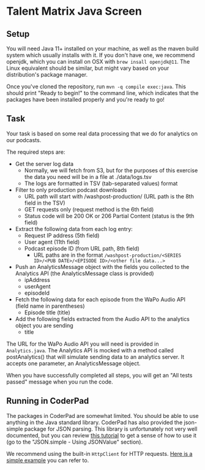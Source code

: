 # Talent Matrix Java Screen
## Setup
You will need Java 11+ installed on your machine, as well as the maven build system which usually installs with it. If you don't have one, we recommend openjdk, which you can install on OSX with `brew insall openjdk@11`. The Linux equivalent should be similar, but might vary based on your distribution's package manager.

Once you've cloned the repository, run `mvn -q compile exec:java`. This should print "Ready to begin!" to the command line, which indicates that the packages have been installed properly and you're ready to go!

## Task
Your task is based on some real data processing that we do for analytics on our podcasts.

The required steps are:
- Get the server log data
   - Normally, we will fetch from S3, but for the purposes of this exercise the data you need will be in a file at ./data/logs.tsv
   - The logs are formatted in TSV (tab-separated values) format
- Filter to only production podcast downloads
   - URL path will start with /washpost-production/ (URL path is the 8th field in the TSV)
   - GET requests only (request method is the 6th field)
   - Status code will be 200 OK or 206 Partial Content (status is the 9th field)
- Extract the following data from each log entry:
   - Request IP address (5th field)
   - User agent (11th field)
   - Podcast episode ID (from URL path, 8th field)
       - URL paths are in the format `/washpost-production/<SERIES ID>/<PUB DATE>/<EPISODE ID>/<other file data...>`
- Push an AnalyticsMessage object with the fields you collected to the Analytics API (the AnalyticsMessage class is provided)
   - ipAddress
   - userAgent
   - episodeId
- Fetch the following data for each episode from the WaPo Audio API (field name in parentheses)
   - Episode title (title)
- Add the following fields extracted from the Audio API to the analytics object you are sending
   - title

The URL for the WaPo Audio API you will need is provided in `Analytics.java`. The Analytics API is mocked with a method called postAnalytics() that will simulate sending data to an analytics server. It accepts one parameter, an AnalyticsMessage object.

When you have successfully completed all steps, you will get an "All tests passed" message when you run the code.

## Running in CoderPad
The packages in CoderPad are somewhat limited. You should be able to use anything in the Java standard library. CoderPad has also provided the json-simple package for JSON parsing. This library is unfortunately not very well documented, but you can review [this tutorial](https://www.tutorialspoint.com/json_simple/json_simple_quick_guide.htm) to get a sense of how to use it (go to the "JSON.simple - Using JSONValue" section).

We recommend using the built-in `HttpClient` for HTTP requests. [Here is a simple example](https://openjdk.java.net/groups/net/httpclient/recipes.html) you can refer to.
